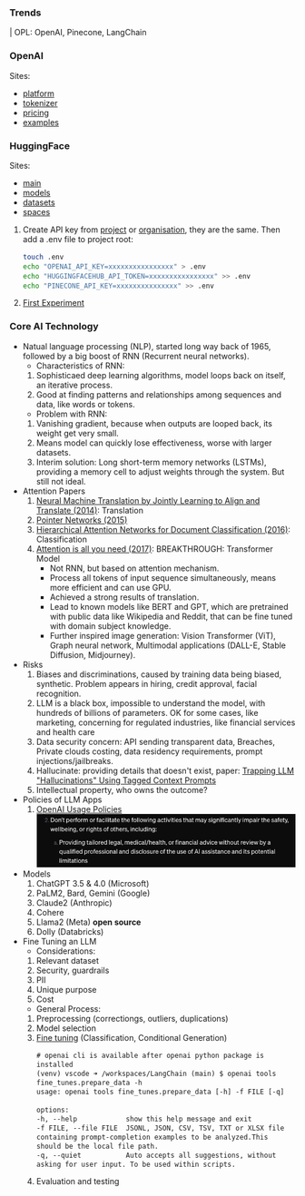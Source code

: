 ### Trends
| OPL: OpenAI, Pinecone, LangChain

### OpenAI
Sites: 
* [platform](https://platform.openai.com/)
* [tokenizer](https://platform.openai.com/tokenizer)
* [pricing](https://openai.com/api/pricing/)
* [examples](https://platform.openai.com/docs/examples)

### HuggingFace
Sites:
* [main](https://huggingface.co/)
* [models](https://huggingface.co/models)
* [datasets](https://huggingface.co/datasets)
* [spaces](https://huggingface.co/spaces)

1. Create API key from [project](https://platform.openai.com/api-keys) or [organisation](https://platform.openai.com/organization/api-keys), they are the same. Then add a .env file to project root:
   ```bash
   touch .env
   echo "OPENAI_API_KEY=xxxxxxxxxxxxxxxx" > .env
   echo "HUGGINGFACEHUB_API_TOKEN=xxxxxxxxxxxxxxxx" >> .env
   echo "PINECONE_API_KEY=xxxxxxxxxxxxxxx" >> .env
   ```
1. [First Experiment](./labs/1.first_langchain_programe.ipynb)

### Core AI Technology
* Natual language processing (NLP), started long way back of 1965, followed by a big boost of RNN (Recurrent neural networks).
   * Characteristics of RNN: 
   1. Sophisticaed deep learning algorithms, model loops back on itself, an iterative process.
   1. Good at finding patterns and relationships among sequences and data, like words or tokens.
   * Problem with RNN:
   1. Vanishing gradient, because when outputs are looped back, its weight get very small.
   1. Means model can quickly lose effectiveness, worse with larger datasets.
   1. Interim solution: Long short-term memory networks (LSTMs), providing a memory cell to adjust weights through the system. But still not ideal.
* Attention Papers
   1. [Neural Machine Translation by Jointly Learning to Align and Translate (2014)](https://arxiv.org/pdf/1409.0473): Translation
   1. [Pointer Networks (2015)](https://arxiv.org/pdf/1506.03134)
   1. [Hierarchical Attention Networks for Document Classification (2016)](https://www.cs.cmu.edu/~./hovy/papers/16HLT-hierarchical-attention-networks.pdf): Classification
   1. [Attention is all you need (2017)](https://arxiv.org/pdf/1706.03762): BREAKTHROUGH: Transformer Model
      * Not RNN, but based on attention mechanism.
      * Process all tokens of input sequence simultaneously, means more efficient and can use GPU.
      * Achieved a strong results of translation.
      * Lead to known models like BERT and GPT, which are pretrained with public data like Wikipedia and Reddit, that can be fine tuned with domain subject knowledge.
      * Further inspired image generation: Vision Transformer (ViT), Graph neural network, Multimodal applications (DALL-E, Stable Diffusion, Midjourney).
* Risks
   1. Biases and discriminations, caused by training data being biased, synthetic. Problem appears in hiring, credit approval, facial recognition.
   2. LLM is a black box, impossible to understand the model, with hundreds of billions of parameters. OK for some cases, like marketing, concerning for regulated industries, like financial services and health care
   3. Data security concern: API sending transparent data, Breaches, Private clouds costing, data residency requirements, prompt injections/jailbreaks.
   4. Hallucinate: providing details that doesn't exist, paper: [Trapping LLM "Hallucinations" Using Tagged Context Prompts](https://arxiv.org/pdf/2306.06085)
   5. Intellectual property, who owns the outcome?
* Policies of LLM Apps
   1. [OpenAI Usage Policies](https://openai.com/policies/usage-policies/) </br>
      ![alt text](./docs/image.png)
* Models
   1. ChatGPT 3.5 & 4.0 (Microsoft)
   2. PaLM2, Bard, Gemini (Google)
   3. Claude2 (Anthropic)
   4. Cohere
   5. Llama2 (Meta) **open source**
   6. Dolly (Databricks)
* Fine Tuning an LLM
   * Considerations:
   1. Relevant dataset
   2. Security, guardrails
   3. PII
   4. Unique purpose
   5. Cost
   * General Process:
   1. Preprocessing (correctiongs, outliers, duplications)
   2. Model selection
   3. [Fine tuning](https://platform.openai.com/docs/guides/fine-tuning) (Classification, Conditional Generation)
      ```
      # openai cli is available after openai python package is installed
      (venv) vscode ➜ /workspaces/LangChain (main) $ openai tools fine_tunes.prepare_data -h
      usage: openai tools fine_tunes.prepare_data [-h] -f FILE [-q]

      options:
      -h, --help            show this help message and exit
      -f FILE, --file FILE  JSONL, JSON, CSV, TSV, TXT or XLSX file containing prompt-completion examples to be analyzed.This should be the local file path.
      -q, --quiet           Auto accepts all suggestions, without asking for user input. To be used within scripts.
      ```
   4. Evaluation and testing